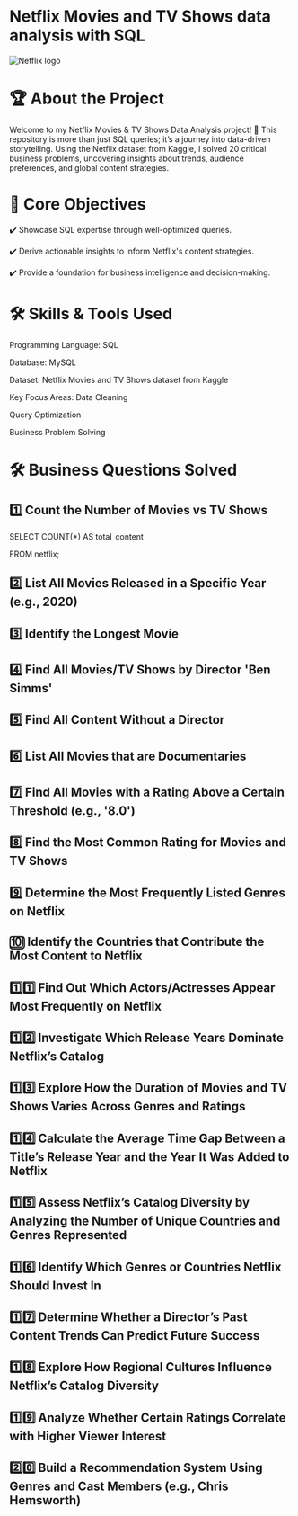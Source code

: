 #     Netflix Movies and TV Shows data analysis with SQL


![Netflix logo](https://github.com/user-attachments/assets/85f586f0-4b94-4ea4-835e-928edad07b1a)

# 🏆 About the Project

Welcome to my Netflix Movies & TV Shows Data Analysis project! 🚀
This repository is more than just SQL queries; it’s a journey into data-driven storytelling. Using the Netflix dataset from Kaggle, I solved 20 critical business problems, uncovering insights about trends, audience preferences, and global content strategies.

# 🎯 Core Objectives

✔️ Showcase SQL expertise through well-optimized queries. 

✔️ Derive actionable insights to inform Netflix's content strategies.

✔️ Provide a foundation for business intelligence and decision-making.

# 🛠️ Skills & Tools Used

Programming Language: SQL

Database: MySQL 

Dataset: Netflix Movies and TV Shows dataset from Kaggle

Key Focus Areas:
Data Cleaning 
            
Query Optimization
            
Business Problem Solving

# 🛠️ Business Questions Solved

## 1️⃣ Count the Number of Movies vs TV Shows  
SELECT COUNT(*) AS total_content

FROM netflix;

## 2️⃣ List All Movies Released in a Specific Year (e.g., 2020)  
## 3️⃣ Identify the Longest Movie  
## 4️⃣ Find All Movies/TV Shows by Director 'Ben Simms'  
## 5️⃣ Find All Content Without a Director  
## 6️⃣ List All Movies that are Documentaries  

## 7️⃣ Find All Movies with a Rating Above a Certain Threshold (e.g., '8.0')  
## 8️⃣ Find the Most Common Rating for Movies and TV Shows  
## 9️⃣ Determine the Most Frequently Listed Genres on Netflix  
## 🔟 Identify the Countries that Contribute the Most Content to Netflix  
## 1️⃣1️⃣ Find Out Which Actors/Actresses Appear Most Frequently on Netflix  
## 1️⃣2️⃣ Investigate Which Release Years Dominate Netflix’s Catalog  
## 1️⃣3️⃣ Explore How the Duration of Movies and TV Shows Varies Across Genres and Ratings  
## 1️⃣4️⃣ Calculate the Average Time Gap Between a Title’s Release Year and the Year It Was Added to Netflix  

## 1️⃣5️⃣ Assess Netflix’s Catalog Diversity by Analyzing the Number of Unique Countries and Genres Represented  
## 1️⃣6️⃣ Identify Which Genres or Countries Netflix Should Invest In  
## 1️⃣7️⃣ Determine Whether a Director’s Past Content Trends Can Predict Future Success  
## 1️⃣8️⃣ Explore How Regional Cultures Influence Netflix’s Catalog Diversity  
## 1️⃣9️⃣ Analyze Whether Certain Ratings Correlate with Higher Viewer Interest  
## 2️⃣0️⃣ Build a Recommendation System Using Genres and Cast Members (e.g., Chris Hemsworth)  

